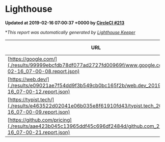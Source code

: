 
# Lighthouse

**Updated at 2019-02-16 07:00:37 +0000 by [CircleCI #213](https://circleci.com/gh/ItinerisLtd/lighthouse-keeper-example/213)**

**This report was automatically generated by [Lighthouse Keeper](https://github.com/itinerisltd/lighthouse-keeper)*

| URL | Performance | Accessibility | Best Practices | SEO | PWA | Updated At |
| --- | --- | --- | --- | --- | --- | --- |
| [https://google.com/](./results/99999ebcfdb78df077ad2727fd00969f/www.google.com_2019-02-16_07-00-08.report.json) | 0.96 | 0.71 | 0.93 | 0.8 | 0.58 | 2019-02-16T07:00:08.708Z |
| [https://web.dev/](./results/e09021ae7f54dd9f3b549cb0bc165f2b/web.dev_2019-02-16_07-00-12.report.json) | 0.92 | 0.93 | 1 | 0.91 | 1 | 2019-02-16T07:00:12.033Z |
| [https://typist.tech/](./results/e463522d02041e06b035e8f61910fd43/typist.tech_2019-02-16_07-00-09.report.json) | 0.98 | 0.8 | 0.71 | 1 | 0.58 | 2019-02-16T07:00:09.922Z |
| [https://github.com/pricing](./results/aae423b045c13965ddf45c696df2484d/github.com_2019-02-16_07-00-21.report.json) | 0.65 | 0.89 | 0.93 | 0.9 | 0.58 | 2019-02-16T07:00:21.957Z |
